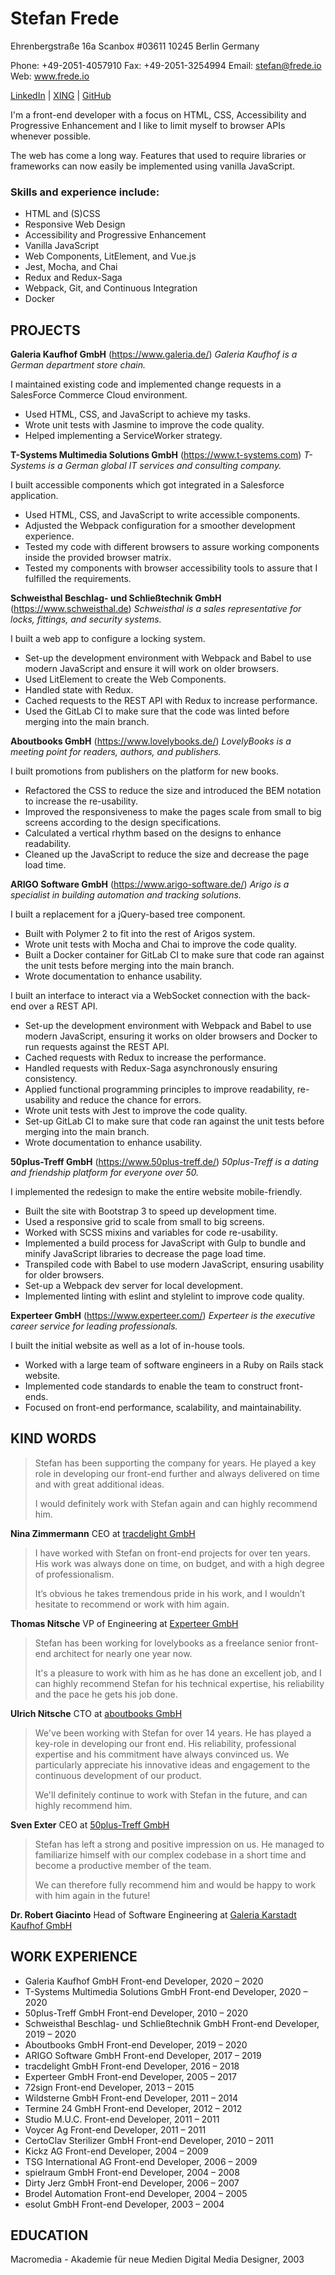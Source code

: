 # Stefan Frede

Ehrenbergstraße 16a
Scanbox #03611
10245 Berlin
Germany

Phone: +49-2051-4057910
Fax: +49-2051-3254994
Email: stefan@frede.io
Web: www.frede.io

[LinkedIn](https://www.linkedin.com/in/stefanfrede/) | [XING](https://www.xing.com/profile/Stefan_Frede2) | [GitHub](https://github.com/stefanfrede)

I'm a front-end developer with a focus on HTML, CSS, Accessibility and
Progressive Enhancement and I like to limit myself to browser APIs whenever
possible.

The web has come a long way. Features that used to require libraries or
frameworks can now easily be implemented using vanilla JavaScript.

### Skills and experience include:

+ HTML and (S)CSS
+ Responsive Web Design
+ Accessibility and Progressive Enhancement
+ Vanilla JavaScript
+ Web Components, LitElement, and Vue.js
+ Jest, Mocha, and Chai
+ Redux and Redux-Saga
+ Webpack, Git, and Continuous Integration
+ Docker

## PROJECTS

**Galeria Kaufhof GmbH** (https://www.galeria.de/)
*Galeria Kaufhof is a German department store chain.*

I maintained existing code and implemented change requests in a SalesForce Commerce Cloud environment.

+ Used HTML, CSS, and JavaScript to achieve my tasks.
+ Wrote unit tests with Jasmine to improve the code quality.
+ Helped implementing a ServiceWorker strategy.

**T-Systems Multimedia Solutions GmbH** (https://www.t-systems.com)
*T-Systems is a German global IT services and consulting company.*

I built accessible components which got integrated in a Salesforce application.

+ Used HTML, CSS, and JavaScript to write accessible components.
+ Adjusted the Webpack configuration for a smoother development experience.
+ Tested my code with different browsers to assure working components inside the
  provided browser matrix.
+ Tested my components with browser accessibility tools to assure that I
  fulfilled the requirements.

**Schweisthal Beschlag- und Schließtechnik GmbH** (https://www.schweisthal.de)
*Schweisthal is a sales representative for locks, fittings, and security
systems.*

I built a web app to configure a locking system.

+ Set-up the development environment with Webpack and Babel to use modern
  JavaScript and ensure it will work on older browsers.
+ Used LitElement to create the Web Components.
+ Handled state with Redux.
+ Cached requests to the REST API with Redux to increase performance.
+ Used the GitLab CI to make sure that the code was linted before merging into
  the main branch.

**Aboutbooks GmbH** (https://www.lovelybooks.de/)
*LovelyBooks is a meeting point for readers, authors, and publishers.*

I built promotions from publishers on the platform for new books.

+ Refactored the CSS to reduce the size and introduced the BEM notation to
  increase the re-usability.
+ Improved the responsiveness to make the pages scale from small to big screens
  according to the design specifications.
+ Calculated a vertical rhythm based on the designs to enhance readability.
+ Cleaned up the JavaScript to reduce the size and decrease the page load time.

**ARIGO Software GmbH** (https://www.arigo-software.de/)
*Arigo is a specialist in building automation and tracking solutions.*

I built a replacement for a jQuery-based tree component.

+ Built with Polymer 2 to fit into the rest of Arigos system.
+ Wrote unit tests with Mocha and Chai to improve the code quality.
+ Built a Docker container for GitLab CI to make sure that code ran against the
  unit tests before merging into the main branch.
+ Wrote documentation to enhance usability.

I built an interface to interact via a WebSocket connection with the back-end
over a REST API.

+ Set-up the development environment with Webpack and Babel to use modern
  JavaScript, ensuring it works on older browsers and Docker to run requests
  against the REST API.
+ Cached requests with Redux to increase the performance.
+ Handled requests with Redux-Saga asynchronously ensuring consistency.
+ Applied functional programming principles to improve readability, re-usability
  and reduce the chance for errors.
+ Wrote unit tests with Jest to improve the code quality.
+ Set-up GitLab CI to make sure that code ran against the unit tests before
  merging into the main branch.
+ Wrote documentation to enhance usability.

**50plus-Treff GmbH** (https://www.50plus-treff.de/)
*50plus-Treff is a dating and friendship platform for everyone over 50.*

I implemented the redesign to make the entire website mobile-friendly.

+ Built the site with Bootstrap 3 to speed up development time.
+ Used a responsive grid to scale from small to big screens.
+ Worked with SCSS mixins and variables for code re-usability.
+ Implemented a build process for JavaScript with Gulp to bundle and minify
  JavaScript libraries to decrease the page load time.
+ Transpiled code with Babel to use modern JavaScript, ensuring usability for
  older browsers.
+ Set-up a Webpack dev server for local development.
+ Implemented linting with eslint and stylelint to improve code quality.

**Experteer GmbH** (https://www.experteer.com/)
*Experteer is the executive career service for leading professionals.*

I built the initial website as well as a lot of in-house tools.

+ Worked with a large team of software engineers in a Ruby on Rails stack
  website.
+ Implemented code standards to enable the team to construct front-ends.
+ Focused on front-end performance, scalability, and maintainability.


## KIND WORDS

> Stefan has been supporting the company for years. He played a key role in
> developing our front-end further and always  delivered on time and with great
> additional ideas.
>
> I would definitely work with Stefan again and can highly recommend him.

**Nina Zimmermann**
CEO at [tracdelight GmbH](https://www.tracdelight.io/)

> I have worked with Stefan on front-end projects for over ten years. His work
> was always done on time, on budget, and with a high degree of professionalism.
>
> It’s obvious he takes tremendous pride in his work, and I wouldn’t hesitate to
> recommend or work with him again.

**Thomas Nitsche**
VP of Engineering at [Experteer GmbH](https://www.experteer.com/)

> Stefan has been working for lovelybooks as a freelance senior front-end architect
> for nearly one year now.
>
> It's a pleasure to work with him as he has done an excellent job, and I can highly
> recommend Stefan for his technical expertise, his reliability and the pace he gets
> his job done.

**Ulrich Nitsche**
CTO at [aboutbooks GmbH](https://www.lovelybooks.de/)

> We've been working with Stefan for over 14 years. He has played a key-role in
> developing our front end. His reliability, professional expertise and his
> commitment have always convinced us. We particularly appreciate his innovative
> ideas and engagement to the continuous development of our product.
>
> We'll definitely continue to work with Stefan in the future, and can highly
> recommend him.

**Sven Exter**
CEO at [50plus-Treff GmbH](https://www.50plus-treff.de/)

> Stefan has left a strong and positive impression on us. He managed to
> familiarize himself with our complex codebase in a short time and become a
> productive member of the team.
>
> We can therefore fully recommend him and would be happy to work with him again
> in the future!

**Dr. Robert Giacinto**
Head of Software Engineering at [Galeria Karstadt Kaufhof GmbH](http://www.galeria.de/)

## WORK EXPERIENCE

+ Galeria Kaufhof GmbH
  Front-end Developer, 2020 – 2020
+ T-Systems Multimedia Solutions GmbH
  Front-end Developer, 2020 – 2020
+ 50plus-Treff GmbH
  Front-end Developer, 2010 – 2020
+ Schweisthal Beschlag- und Schließtechnik GmbH
  Front-end Developer, 2019 – 2020
+ Aboutbooks GmbH
  Front-end Developer, 2019 – 2020
+ ARIGO Software GmbH
  Front-end Developer, 2017 – 2019
+ tracdelight GmbH
  Front-end Developer, 2016 – 2018
+ Experteer GmbH
  Front-end Developer, 2005 – 2017
+ 72sign
  Front-end Developer, 2013 – 2015
+ Wildsterne GmbH
  Front-end Developer, 2011 – 2014
+ Termine 24 GmbH
  Front-end Developer, 2012 – 2012
+ Studio M.U.C.
  Front-end Developer, 2011 – 2011
+ Voycer Ag
  Front-end Developer, 2011 – 2011
+ CertoClav Sterilizer GmbH
  Front-end Developer, 2010 – 2011
+ Kickz AG
  Front-end Developer, 2004 – 2009
+ TSG International AG
  Front-end Developer, 2006 – 2009
+ spielraum GmbH
  Front-end Developer, 2004 – 2008
+ Dirty Jerz GmbH
  Front-end Developer, 2006 – 2007
+ Brodel Automation
  Front-end Developer, 2004 – 2005
+ esolut GmbH
  Front-end Developer, 2003 – 2004


## EDUCATION

Macromedia - Akademie für neue Medien
Digital Media Designer, 2003
